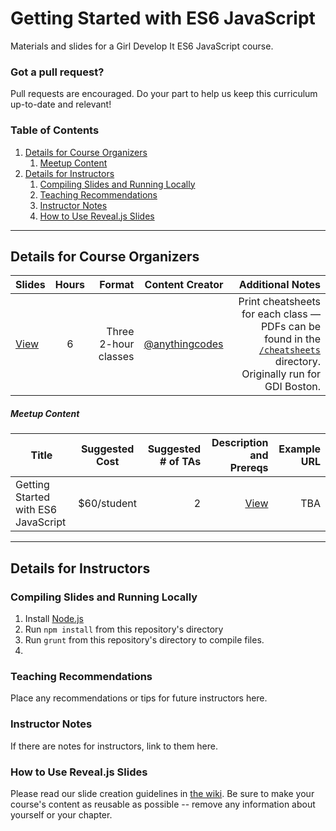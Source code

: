 # Getting Started with ES6 JavaScript

Materials and slides for a Girl Develop It ES6 JavaScript course. 

### Got a pull request?

Pull requests are encouraged. Do your part to help us keep this curriculum up-to-date and relevant!

### Table of Contents
1. [Details for Course Organizers](#details-for-course-organizers)
    1. [Meetup Content](#meetup-content)
2. [Details for Instructors](#details-for-instructors)
    1. [Compiling Slides and Running Locally](#compiling-slides-and-running-locally)
    2. [Teaching Recommendations](#teaching-recommendations)
    3. [Instructor Notes](#instructor-notes)
    4. [How to Use Reveal.js Slides](#how-to-use-revealjs-slides)


---


## Details for Course Organizers

| Slides | Hours | Format | Content Creator | Additional Notes |
| ----- |:-----:| -----:| -----:| -----:|
| [View](http://anything.codes/gdi-es6-javascript) | 6 | Three 2-hour classes | [@anythingcodes](http://github.com/anythingcodes) | Print cheatsheets for each class — PDFs can be found in the [`/cheatsheets`](cheatsheets) directory. Originally run for GDI Boston. |


##### Meetup Content

| Title | Suggested Cost | Suggested # of TAs | Description and Prereqs | Example URL |
| ----- |:-----:| -----:| -----:| -----:|
| Getting Started with ES6 JavaScript | $60/student | 2 | [View](documentation/meetup-description.md) | TBA |

---

## Details for Instructors

### Compiling Slides and Running Locally

1. Install [Node.js](https://nodejs.org)
2. Run `npm install` from this repository's directory
3. Run `grunt` from this repository's directory to compile files.
4. 

### Teaching Recommendations
Place any recommendations or tips for future instructors here.

### Instructor Notes
If there are notes for instructors, link to them here.

### How to Use Reveal.js Slides
Please read our slide creation guidelines in [the wiki](https://github.com/girldevelopit/gdi-slides-template/wiki). Be sure to make your course's content as reusable as possible -- remove any information about yourself or your chapter.






